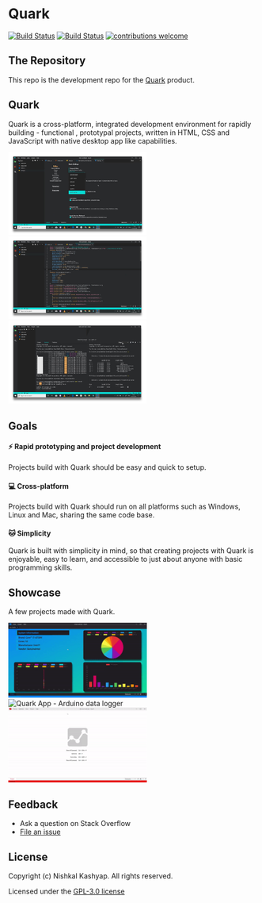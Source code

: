 # Quark

[![Build Status](https://travis-ci.org/Nishkalkashyap/Quark-electron.svg?branch=master-all)](https://travis-ci.org/Nishkalkashyap/Quark-electron)
[![Build Status](https://ci.appveyor.com/api/projects/status/e9n73kxva64pccwe/branch/master-all?svg=true)](https://ci.appveyor.com/project/Nishkalkashyap/quark-electron)
[![contributions welcome](https://img.shields.io/badge/contributions-welcome-brightgreen.svg?style=flat)](https://github.com/Nishkalkashyap/Quark-docs)


## The Repository

This repo is the development repo for the [Quark](https://quarkjs.io) product.

## Quark
Quark is a cross-platform, integrated development environment for rapidly building - functional , prototypal projects, written in HTML, CSS and JavaScript with native desktop app like capabilities.

<div>
<img src="./readme/image-1.jpg" alt="Quark IDE screenshot" width="280"/>
<img src="./readme/image-2.jpg" alt="Quark IDE screenshot" width="280"/>
<img src="./readme/image-3.jpg" alt="Quark IDE screenshot" width="280"/>
</div>

## Goals

#### ⚡ Rapid prototyping and project development
Projects build with Quark should be easy and quick to setup.

#### 💻 Cross-platform
Projects build with Quark should run on all platforms such as Windows, Linux and Mac, sharing the same code base.

#### 🐱 Simplicity
Quark is built with simplicity in mind, so that creating projects with Quark is enjoyable, easy to learn, and accessible to just about anyone with basic programming skills.
<!-- 
## Bundled Packages
Quark includes a set of built-in packages. Namely
```json
{
    "@babel/core": "^7.4.5",
    "@babel/plugin-proposal-class-properties": "^7.4.4",
    "@babel/plugin-proposal-object-rest-spread": "^7.4.4",
    "@babel/plugin-syntax-dynamic-import": "^7.2.0",
    "@babel/preset-env": "^7.4.5",
    "@babel/preset-react": "^7.0.0",
    "@babel/preset-typescript": "^7.3.3",
    "@vue/web-component-wrapper": "^1.2.0",
    "babel-loader": "^8.0.6",
    "builtin-modules": "^3.1.0",
    "chart.js": "^2.8.0",
    "chokidar": "^2.1.6",
    "css-loader": "^2.1.1",
    "electron-log": "^3.0.5",
    "electron-store": "^3.2.0",
    "electron-updater": "^4.0.6",
    "extract-text-webpack-plugin": "^3.0.2",
    "firmata": "^2.0.0",
    "fs-extra": "^8.0.1",
    "html-loader": "^0.5.5",
    "ionic": "^4.12.0",
    "johnny-five": "^1.1.0",
    "markdown-it": "^8.4.2",
    "markdown-loader": "^5.0.0",
    "material-icon-theme": "^3.7.1",
    "memory-fs": "^0.4.1",
    "node-pty": "^0.8.1",
    "npm": "^6.9.0",
    "prop-types": "^15.7.2",
    "raw-loader": "^1.0.0",
    "react": "^16.8.6",
    "react-dom": "^16.8.6",
    "recursive-readdir": "^2.2.2",
    "serialport": "^7.1.5",
    "styled-components": "^4.2.0",
    "stylus": "^0.54.5",
    "stylus-loader": "^3.0.2",
    "ts-loader": "^5.4.5",
    "typescript": "^3.4.5",
    "url-loader": "^1.1.2",
    "vscode-languageserver-types": "^3.14.0",
    "vue": "^2.6.10",
    "vue-loader": "^15.7.0",
    "vue-style-loader": "^4.1.2",
    "vue-template-compiler": "^2.6.10",
    "webpack": "^4.32.2",
    "webpack-merge": "^4.2.1",
    "webpack-node-externals": "^1.7.2"
}
```
 -->

## Showcase 

A few projects made with Quark.
<!-- 
| System resource monitor [Download](https://dash.quarkjs.io/98ErmpQVApXvbsNWI6lvxLAAhpj2/_ybxmtnoilpu4nwj0t4/project) | Arduino data logger [Download](https://dash.quarkjs.io/98ErmpQVApXvbsNWI6lvxLAAhpj2/_6if0m0z5ol5inermo8/project) |
| -------------------------------------------------------------------------------------------------------------------- | ---------------------------------------------------------------------------------------------------------------- |
| <img align="center" src="./readme/system-monitor.gif" alt="Stock analyzing app" height="240">                        | <img align="center" src="https://i.imgur.com/vnvEMNx.gif" alt="Arduino data logger" height="240">                               |
| Web Browser [Download](https://dash.quarkjs.io/98ErmpQVApXvbsNWI6lvxLAAhpj2/_0umm60gvnlierd0ku7/project)             | Activity monitor [Download](https://dash.quarkjs.io/98ErmpQVApXvbsNWI6lvxLAAhpj2/_y43pdal0kqgi99x5fh/project)    |
| <img align="center" src="./readme/web-browser.gif" alt="Web Browser" height="240">                                   | <img align="center" src="https://i.imgur.com/oSEeu18.png" alt="Activity monitor" height="240">                                  |
| Prices [Download](https://dash.quarkjs.io/98ErmpQVApXvbsNWI6lvxLAAhpj2/_cwub3h5x8ctfdt6rfs/project)                  | Hash [Download](https://dash.quarkjs.io/98ErmpQVApXvbsNWI6lvxLAAhpj2/_roomlkgizmk1nzc7of/project)                |
| <img align="center" src="https://i.imgur.com/fYmDv8w.png" alt="Prices" height="240">                                 | <img align="center" src="https://i.imgur.com/VVCZOHo.png" alt="Hash" height="240">          
 -->

<div>
<img src="./readme/system-monitor.gif" alt="Quark App - System resource monitor" width="280"/>
<img src="https://i.imgur.com/vnvEMNx.gif" alt="Quark App - Arduino data logger" width="270"/>
<img src="./readme/web-browser.gif" alt="Quark App - Web Browser" width="280"/>
</div>                                    

<!-- 
#### System resource monitor
Monitors system resources. View CPU loads, memory usage, process explorer.

![System Information](./readme/system-monitor.gif)

#### Digital control systems
Digital control system made with Arduino UNO using pre-installed serialport library.

![Control System](./readme/control-system.gif)


#### Plot Charts
Plot charts using plotly.js

![Plot Charts](./readme/plot-charts.gif)

#### Stock analyzing app
Analyze historic/real-time stock data.

![Stock analyzing app](./readme/stock-analyzing-app.gif)

#### News App
News app with multiple country and source filter.

![News App](./readme/news-app.gif)

#### Web Browser
Web browser with multiple split view support.

![Web Browser](./readme/web-browser.gif)
 -->

## Feedback

* Ask a question on Stack Overflow
* [File an issue](https://github.com/Nishkalkashyap/Quark-electron/issues)

## License
Copyright (c) Nishkal Kashyap. All rights reserved.

Licensed under the [GPL-3.0 license](https://github.com/Nishkalkashyap/Quark-electron/blob/master/LICENSE)